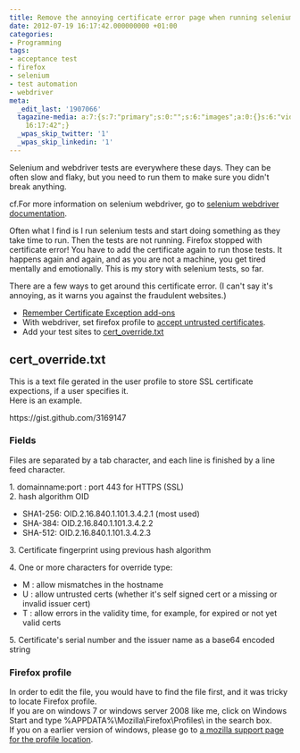 ```yaml
---
title: Remove the annoying certificate error page when running selenium tests
date: 2012-07-19 16:17:42.000000000 +01:00
categories:
- Programming
tags:
- acceptance test
- firefox
- selenium
- test automation
- webdriver
meta:
  _edit_last: '1907066'
  tagazine-media: a:7:{s:7:"primary";s:0:"";s:6:"images";a:0:{}s:6:"videos";a:0:{}s:11:"image_count";s:1:"0";s:6:"author";s:7:"1907066";s:7:"blog_id";s:7:"1833431";s:9:"mod_stamp";s:19:"2012-07-19
    16:17:42";}
  _wpas_skip_twitter: '1'
  _wpas_skip_linkedin: '1'
---
```

<p>Selenium and webdriver tests are everywhere these days. They can be often slow and flaky, but you need to run them to make sure you didn't break anything.</p>
<p>cf.For more information on selenium webdriver, go to <a href="http://seleniumhq.org/docs/03_webdriver.html">selenium webdriver documentation</a>.</p>
<p>Often what I find is I run selenium tests and start doing something as they take time to run. Then the tests are not running. Firefox stopped with certificate error! You have to add the certificate again to run those tests. It happens again and again, and as you are not a machine, you get tired mentally and emotionally. This is my story with selenium tests, so far.</p>
<p>There are a few ways to get around this certificate error. (I can't say it's annoying, as it warns you against the fraudulent websites.)</p>
<ul>
<li><a href="https://addons.mozilla.org/en-US/firefox/addon/remember-certificate-exception/">Remember Certificate Exception add-ons</a></li>
<li>With webdriver, set firefox profile to <a href="http://code.google.com/p/selenium/issues/detail?id=3767">accept untrusted certificates</a>.</li>
<li>Add your test sites to <a href="https://developer.mozilla.org/En/Cert_override.txt">cert_override.txt</a></li>
</ul>
<h2>cert_override.txt</h2>
<p>
This is a text file gerated in the user profile to store SSL certificate expections, if a user specifies it.<br />
Here is an example.</p>
<p>https://gist.github.com/3169147</p>
<h3>Fields</h3>
<p>Files are separated by a tab character, and each line is finished by a line feed character.</p>
<p>1. domainname:port : port 443 for HTTPS (SSL)<br />
2. hash algorithm OID</p>
<ul>
<li>SHA1-256: OID.2.16.840.1.101.3.4.2.1 (most used)</li>
<li>SHA-384: OID.2.16.840.1.101.3.4.2.2</li>
<li>SHA-512: OID.2.16.840.1.101.3.4.2.3</li>
</ul>
<p>3. Certificate fingerprint using previous hash algorithm</p>
<p>4. One or more characters for override type:</p>
<ul>
<li>M : allow mismatches in the hostname</li>
<li>U : allow untrusted certs (whether it's self signed cert or a missing or invalid issuer cert)</li>
<li>T : allow errors in the validity time, for example, for expired or not yet valid certs</li>
</ul>
<p>5. Certificate's serial number and the issuer name as a base64 encoded string</p>
<h3>Firefox profile</h3>
<p>In order to edit the file, you would have to find the file first, and it was tricky to locate Firefox profile.<br />
If you are on windows 7 or windows server 2008 like me, click on Windows Start and type %APPDATA%\Mozilla\Firefox\Profiles\ in the search box.<br />
If you on a earlier version of windows, please go to <a href="http://support.mozilla.org/en-US/kb/profiles-where-firefox-stores-user-data">a mozilla support page for the profile location</a>.</p>
